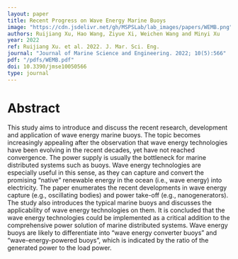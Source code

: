```yaml
---
layout: paper
title: Recent Progress on Wave Energy Marine Buoys
image: "https://cdn.jsdelivr.net/gh/MSPSLab/lab_images/papers/WEMB.png"
authors: Ruijiang Xu, Hao Wang, Ziyue Xi, Weichen Wang and Minyi Xu
year: 2022
ref: Ruijiang Xu. et al. 2022. J. Mar. Sci. Eng.
journal: "Journal of Marine Science and Engineering. 2022; 10(5):566"
pdf: "/pdfs/WEMB.pdf"
doi: 10.3390/jmse10050566
type: journal
---
```


# Abstract

This study aims to introduce and discuss the recent research, development and application of wave energy marine buoys. The topic becomes increasingly appealing after the observation that wave energy technologies have been evolving in the recent decades, yet have not reached convergence. The power supply is usually the bottleneck for marine distributed systems such as buoys. Wave energy technologies are especially useful in this sense, as they can capture and convert the promising “native” renewable energy in the ocean (i.e., wave energy) into electricity. The paper enumerates the recent developments in wave energy capture (e.g., oscillating bodies) and power take-off (e.g., nanogenerators). The study also introduces the typical marine buoys and discusses the applicability of wave energy technologies on them. It is concluded that the wave energy technologies could be implemented as a critical addition to the comprehensive power solution of marine distributed systems. Wave energy buoys are likely to differentiate into “wave energy converter buoys” and “wave-energy-powered buoys”, which is indicated by the ratio of the generated power to the load power.
